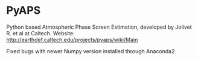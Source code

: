 # PyAPS
Python based Atmospheric Phase Screen Estimation, developed by Jolivet R. et al at Caltech.
Website: http://earthdef.caltech.edu/projects/pyaps/wiki/Main

Fixed bugs with newer Numpy version installed through Anaconda2
